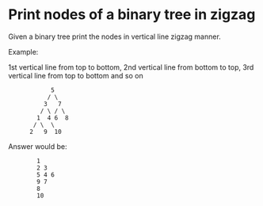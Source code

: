 # Print nodes of a binary tree in zigzag

Given a binary tree print the nodes in vertical line zigzag manner.

Example:

1st vertical line from top to bottom, 2nd vertical line from bottom to top,
3rd vertical line from top to bottom and so on

```
            5
           / \
          3   7
         / \ / \
        1  4 6  8
       / \  \
      2   9  10
```

Answer would be:

```
        1
        2 3
        5 4 6
        9 7
        8
        10
```